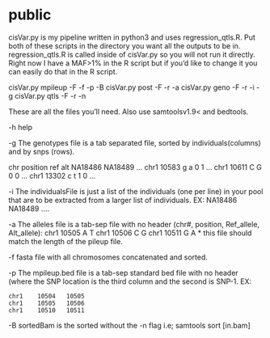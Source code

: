# public

cisVar.py is my pipeline written in python3 and uses regression_qtls.R. Put both of these scripts in the directory you want all the outputs to be in. regression_qtls.R is called inside of cisVar.py so you will not run it directly. Right now I have a MAF>1% in the R script but if you’d like to change it you can easily do that in the R script.

cisVar.py mpileup -F <SampleName> -f <fastaFile> -p <mpileupBEDfile> -B <sortedBam>
cisVar.py post -F <SampleName> -r <readDepth> -a <allelesFile>
cisVar.py geno -F <SampleName> -r <readDepth> -i <individualsFile> -g <genotypesFile>
cisVar.py qtls -F <SampleName> -r <readDepth> -n <numberIndividuals>

 
These are all the files you’ll need. Also use samtoolsv1.9< and bedtools.

-h	help

-g	The genotypes file is a tab separated file, sorted by individuals(columns) and by snps (rows). 

chr   position    ref alt NA18486 NA18489 ...
chr1  10583   g   a   0   1 ...
chr1  10611   C   G   0   0 ...
chr1  13302   c   t   1   0 … 

-i	The individualsFile is just a list of the individuals (one per line) in your pool that are to be extracted from a larger list of individuals.
		EX:   NA18486
			    NA18489
			    ….

-a	The alleles file is a tab-sep file with no header (chr#, position, Ref_allele, Alt_allele):
chr1	10505	A	T
chr1	10506	C	G
chr1	10511	G	A
	* this file should match the length of the pileup file.

-f	fasta file with all chromosomes concatenated and sorted.

-p	The mpileup.bed file is a tab-sep standard bed file with no header (where the SNP location is the third column and the second is SNP-1.
    EX:

    chr1	10504	10505
    chr1	10505	10506
    chr1	10510	10511
		
-B	sortedBam is the sorted without the -n flag i.e; samtools sort [in.bam]



